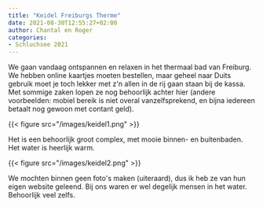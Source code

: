 ```yaml
---
title: "Keidel Freiburgs Therme"
date: 2021-08-30T12:55:27+02:00
author: Chantal en Roger
categories:
- Schluchsee 2021
---
```


We gaan vandaag ontspannen en relaxen in het thermaal bad van Freiburg. We hebben online kaartjes moeten bestellen, maar geheel naar Duits gebruik moet je toch lekker met z'n allen in de rij gaan staan bij de kassa. Met sommige zaken lopen ze nog behoorlijk achter hier (andere voorbeelden: mobiel bereik is niet overal vanzelfsprekend, en bijna iedereen betaalt nog gewoon met contant geld).

{{< figure src="/images/keidel1.png" >}}

Het is een behoorlijk groot complex, met mooie binnen- en buitenbaden. Het water is heerlijk warm.

{{< figure src="/images/keidel2.png" >}}

We mochten binnen geen foto's maken (uiteraard), dus ik heb ze van hun eigen website geleend. Bij ons waren er wel degelijk mensen in het water. Behoorlijk veel zelfs.